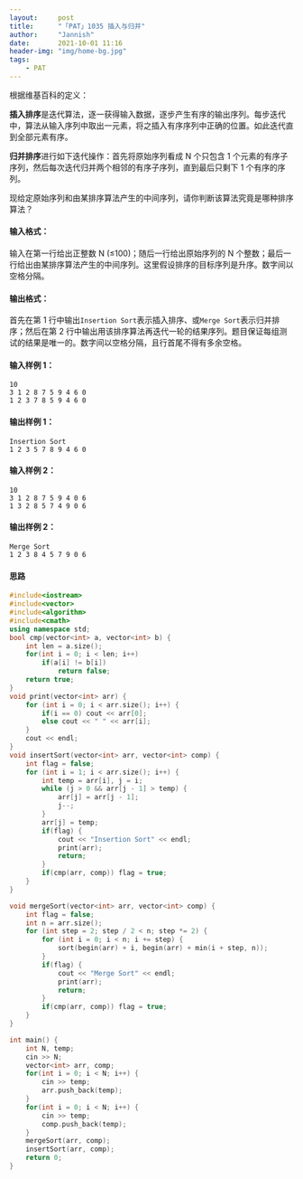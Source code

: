 ```yaml
---
layout:     post
title:      "「PAT」1035 插入与归并"
author:     "Jannish"
date:       2021-10-01 11:16
header-img: "img/home-bg.jpg"
tags:
    - PAT
---
```


根据维基百科的定义：

**插入排序**是迭代算法，逐一获得输入数据，逐步产生有序的输出序列。每步迭代中，算法从输入序列中取出一元素，将之插入有序序列中正确的位置。如此迭代直到全部元素有序。

**归并排序**进行如下迭代操作：首先将原始序列看成 N 个只包含 1 个元素的有序子序列，然后每次迭代归并两个相邻的有序子序列，直到最后只剩下 1 个有序的序列。

现给定原始序列和由某排序算法产生的中间序列，请你判断该算法究竟是哪种排序算法？

#### 输入格式：

输入在第一行给出正整数 N (≤100)；随后一行给出原始序列的 N 个整数；最后一行给出由某排序算法产生的中间序列。这里假设排序的目标序列是升序。数字间以空格分隔。

#### 输出格式：

首先在第 1 行中输出`Insertion Sort`表示插入排序、或`Merge Sort`表示归并排序；然后在第 2 行中输出用该排序算法再迭代一轮的结果序列。题目保证每组测试的结果是唯一的。数字间以空格分隔，且行首尾不得有多余空格。

#### 输入样例 1：

```in
10
3 1 2 8 7 5 9 4 6 0
1 2 3 7 8 5 9 4 6 0
```

#### 输出样例 1：

```out
Insertion Sort
1 2 3 5 7 8 9 4 6 0
```

#### 输入样例 2：

```in
10
3 1 2 8 7 5 9 4 0 6
1 3 2 8 5 7 4 9 0 6
```

#### 输出样例 2：

```out
Merge Sort
1 2 3 8 4 5 7 9 0 6
```

#### 思路

```c++
#include<iostream>
#include<vector>
#include<algorithm>
#include<cmath>
using namespace std;
bool cmp(vector<int> a, vector<int> b) {
    int len = a.size();
    for(int i = 0; i < len; i++)
        if(a[i] != b[i])
            return false;
    return true;           
}
void print(vector<int> arr) {
	for (int i = 0; i < arr.size(); i++) {
		if(i == 0) cout << arr[0];
        else cout << " " << arr[i];
    }
	cout << endl;
}
void insertSort(vector<int> arr, vector<int> comp) {
    int flag = false;
	for (int i = 1; i < arr.size(); i++) {
		int temp = arr[i], j = i;
		while (j > 0 && arr[j - 1] > temp) {
			arr[j] = arr[j - 1];
			j--;
		}
		arr[j] = temp;
        if(flag) {
            cout << "Insertion Sort" << endl;
            print(arr);
            return;
        }
        if(cmp(arr, comp)) flag = true;
	}
}

void mergeSort(vector<int> arr, vector<int> comp) {
    int flag = false;
	int n = arr.size();
	for (int step = 2; step / 2 < n; step *= 2) {
		for (int i = 0; i < n; i += step) {
			sort(begin(arr) + i, begin(arr) + min(i + step, n));
		}
        if(flag) {
            cout << "Merge Sort" << endl;
            print(arr);
            return;
        }
        if(cmp(arr, comp)) flag = true;
	}
}

int main() {
    int N, temp;
    cin >> N;
    vector<int> arr, comp;
    for(int i = 0; i < N; i++) {
        cin >> temp;
        arr.push_back(temp);    
    }
    for(int i = 0; i < N; i++) {
        cin >> temp;
        comp.push_back(temp);
    }
	mergeSort(arr, comp);
	insertSort(arr, comp);
	return 0;
}
```

